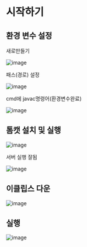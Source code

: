 # 시작하기

## 환경 변수 설정

새로만들기

![image](https://github.com/user-attachments/assets/a5ac6bab-286c-480b-91a1-33a94510a01a)

패스(경로) 설정

![image](https://github.com/user-attachments/assets/9ac93376-38fb-4d64-b98a-320c5625ba8c)

cmd에 javac명령어(환경변수완료)

![image](https://github.com/user-attachments/assets/e05bd622-af8e-4a6c-a51e-bdf359f3dcb8)


## 톰캣 설치 및 실행

![image](https://github.com/user-attachments/assets/79c1acab-b2db-4b1b-9e1f-7ce40fbb502f)

서버 실행 잘됨

![image](https://github.com/user-attachments/assets/422f2eb0-d146-413a-9d85-4ccdf373999a)

## 이클립스 다운

![image](https://github.com/user-attachments/assets/484fa02a-b04f-4624-bb69-ef1c50065efa)


## 실행
![image](https://github.com/user-attachments/assets/be76e204-8eee-440e-91b3-8216da9ee8d7)
